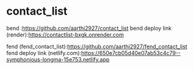 # contact_list

bend :https://github.com/aarthi2927/contact_list
bend deploy link (render):https://contactlist-bxgk.onrender.com

fend (fend_contact_list):https://github.com/aarthi2927/fend_contact_list
fend deploy link (netlify.com):https://650e7cb05d40e07ab53c4c79--symphonious-longma-15e753.netlify.app
